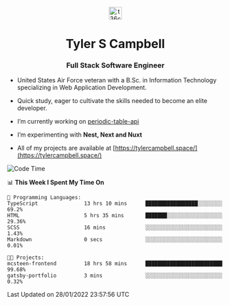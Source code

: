 <p align="center">
<a href="https://www.linkedin.com/in/t36campbell" target="blank"><img align="center" src="https://ik.imagekit.io/t36campbell/Portfolio/linkedin.png.original_m8bbGgPh6.png" alt="t36campbell" height="30" width="30" /></a>
</p>
<h1 align="center">Tyler S Campbell</h1>
<h3 align="center">Full Stack Software Engineer</h3>

* United States Air Force veteran with a B.Sc. in Information Technology specializing in Web Application Development. 

* Quick study, eager to cultivate the skills needed to become an elite developer.

* I’m currently working on [periodic-table-api](https://github.com/t36campbell/periodic-table-api)

* I’m experimenting with **Nest, Next and Nuxt**

* All of my projects are available at [https://tylercampbell.space/](https://tylercampbell.space/)

<!--START_SECTION:waka-->
![Code Time](http://img.shields.io/badge/Code%20Time-1%2C374%20hrs%2034%20mins-blue)

📊 **This Week I Spent My Time On** 

```text
💬 Programming Languages: 
TypeScript               13 hrs 10 mins      █████████████████░░░░░░░░   69.2% 
HTML                     5 hrs 35 mins       ███████░░░░░░░░░░░░░░░░░░   29.36% 
SCSS                     16 mins             ░░░░░░░░░░░░░░░░░░░░░░░░░   1.43% 
Markdown                 0 secs              ░░░░░░░░░░░░░░░░░░░░░░░░░   0.01%

🐱‍💻 Projects: 
mcsteen-frontend         18 hrs 58 mins      █████████████████████████   99.68% 
gatsby-portfolio         3 mins              ░░░░░░░░░░░░░░░░░░░░░░░░░   0.32%

```


 Last Updated on 28/01/2022 23:57:56 UTC
<!--END_SECTION:waka-->
